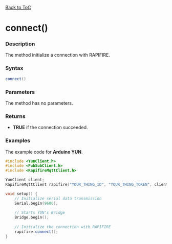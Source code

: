 [Back to ToC](library.md)

# connect()

### Description

The method initialize a connection with RAPIFIRE.

### Syntax

```c++
connect()
```

### Parameters

The method has no parameters.

### Returns

* __TRUE__ if the connection succeeded.

### Examples

The example code for __Arduino YUN__.


```c++
#include <YunClient.h>
#include <PubSubClient.h>
#include <RapifireMqttClient.h>

YunClient client;
RapifireMqttClient rapifire("YOUR_THING_ID", "YOUR_THING_TOKEN", client);

void setup() {
	// Initialize serial data transmission
	Serial.begin(9600);
	
	// Starts YUN's Bridge
	Bridge.begin();
	
	// Initialize the connection with RAPIFIRE
	rapifire.connect();
}
```